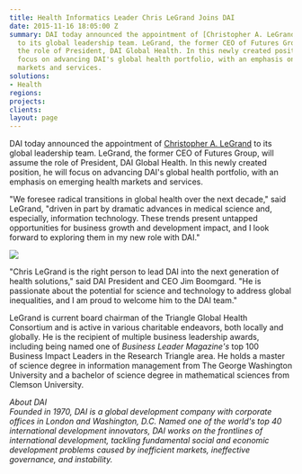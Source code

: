 ```yaml
---
title: Health Informatics Leader Chris LeGrand Joins DAI
date: 2015-11-16 18:05:00 Z
summary: DAI today announced the appointment of [Christopher A. LeGrand](/who-we-are/leadership/christopher-legrand)
  to its global leadership team. LeGrand, the former CEO of Futures Group, will assume
  the role of President, DAI Global Health. In this newly created position, he will
  focus on advancing DAI's global health portfolio, with an emphasis on emerging health
  markets and services.
solutions:
- Health
regions: 
projects: 
clients: 
layout: page
---
```


DAI today announced the appointment of [Christopher A. LeGrand][1] to its global leadership team. LeGrand, the former CEO of Futures Group, will assume the role of President, DAI Global Health. In this newly created position, he will focus on advancing DAI's global health portfolio, with an emphasis on emerging health markets and services.

"We foresee radical transitions in global health over the next decade," said LeGrand, "driven in part by dramatic advances in medical science and, especially, information technology. These trends present untapped opportunities for business growth and development impact, and I look forward to exploring them in my new role with DAI."

![][2]

"Chris LeGrand is the right person to lead DAI into the next generation of health solutions," said DAI President and CEO Jim Boomgard. "He is passionate about the potential for science and technology to address global inequalities, and I am proud to welcome him to the DAI team."

LeGrand is current board chairman of the Triangle Global Health Consortium and is active in various charitable endeavors, both locally and globally. He is the recipient of multiple business leadership awards, including being named one of _Business Leader Magazine's_ top 100 Business Impact Leaders in the Research Triangle area. He holds a master of science degree in information management from The George Washington University and a bachelor of science degree in mathematical sciences from Clemson University.



*About DAI  
Founded in 1970, DAI is a global development company with corporate offices in London and Washington, D.C. Named one of the world's top 40 international development innovators, DAI works on the frontlines of international development, tackling fundamental social and economic development problems caused by inefficient markets, ineffective governance, and instability.*

[1]: /who-we-are/leadership/christopher-legrand
[2]: /assets/images/news/ChristopherLegrandLeadership.jpg
